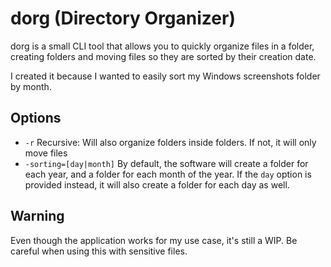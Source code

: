 # dorg (Directory Organizer)

dorg is a small CLI tool that allows you to quickly organize files in a folder, creating folders and moving files so they are sorted by their creation date.

I created it because I wanted to easily sort my Windows screenshots folder by month.

## Options

- `-r` Recursive: Will also organize folders inside folders. If not, it will only move files
- `-sorting=[day|month]` By default, the software will create a folder for each year, and a folder for each month of the year. If the `day` option is provided instead, it will also create a folder for each day as well.

## Warning

Even though the application works for my use case, it's still a WIP. Be careful when using this with sensitive files.
